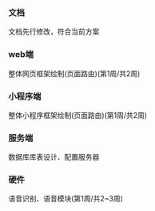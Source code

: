 ### 文档
文档先行修改，符合当前方案

### web端
整体网页框架绘制(页面路由)(第1周/共2周)

### 小程序端
整体小程序框架绘制(页面路由)(第1周/共2周)

### 服务端
数据库库表设计、配置服务器

### 硬件
语音识别、语音模块(第1周/共2~3周)
